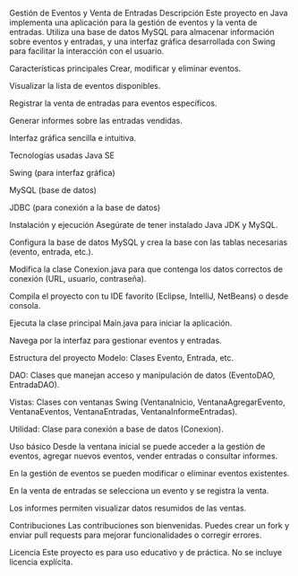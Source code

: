Gestión de Eventos y Venta de Entradas
Descripción
Este proyecto en Java implementa una aplicación para la gestión de eventos y la venta de entradas. Utiliza una base de datos MySQL para almacenar información sobre eventos y entradas, y una interfaz gráfica desarrollada con Swing para facilitar la interacción con el usuario.

Características principales
Crear, modificar y eliminar eventos.

Visualizar la lista de eventos disponibles.

Registrar la venta de entradas para eventos específicos.

Generar informes sobre las entradas vendidas.

Interfaz gráfica sencilla e intuitiva.

Tecnologías usadas
Java SE

Swing (para interfaz gráfica)

MySQL (base de datos)

JDBC (para conexión a la base de datos)

Instalación y ejecución
Asegúrate de tener instalado Java JDK y MySQL.

Configura la base de datos MySQL y crea la base con las tablas necesarias (evento, entrada, etc.).

Modifica la clase Conexion.java para que contenga los datos correctos de conexión (URL, usuario, contraseña).

Compila el proyecto con tu IDE favorito (Eclipse, IntelliJ, NetBeans) o desde consola.

Ejecuta la clase principal Main.java para iniciar la aplicación.

Navega por la interfaz para gestionar eventos y entradas.

Estructura del proyecto
Modelo: Clases Evento, Entrada, etc.

DAO: Clases que manejan acceso y manipulación de datos (EventoDAO, EntradaDAO).

Vistas: Clases con ventanas Swing (VentanaInicio, VentanaAgregarEvento, VentanaEventos, VentanaEntradas, VentanaInformeEntradas).

Utilidad: Clase para conexión a base de datos (Conexion).

Uso básico
Desde la ventana inicial se puede acceder a la gestión de eventos, agregar nuevos eventos, vender entradas o consultar informes.

En la gestión de eventos se pueden modificar o eliminar eventos existentes.

En la venta de entradas se selecciona un evento y se registra la venta.

Los informes permiten visualizar datos resumidos de las ventas.

Contribuciones
Las contribuciones son bienvenidas. Puedes crear un fork y enviar pull requests para mejorar funcionalidades o corregir errores.

Licencia
Este proyecto es para uso educativo y de práctica. No se incluye licencia explícita.
